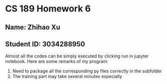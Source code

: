 # CS 189 Homework 6

## Name: Zhihao Xu
## Student ID: 3034288950

Almost all the codes can be simply executed by clicking run in jupyter notebook. 
Here are some remarks of my program:
1. Need to package all the corresponding py files correctly in the subfolder
2. The training part may take several minutes especially 